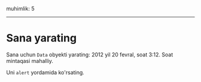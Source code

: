 muhimlik: 5

---

# Sana yarating

Sana uchun `Data` obyekti yarating: 2012 yil 20 fevral, soat 3:12. Soat mintaqasi mahalliy.

Uni `alert` yordamida ko'rsating.
